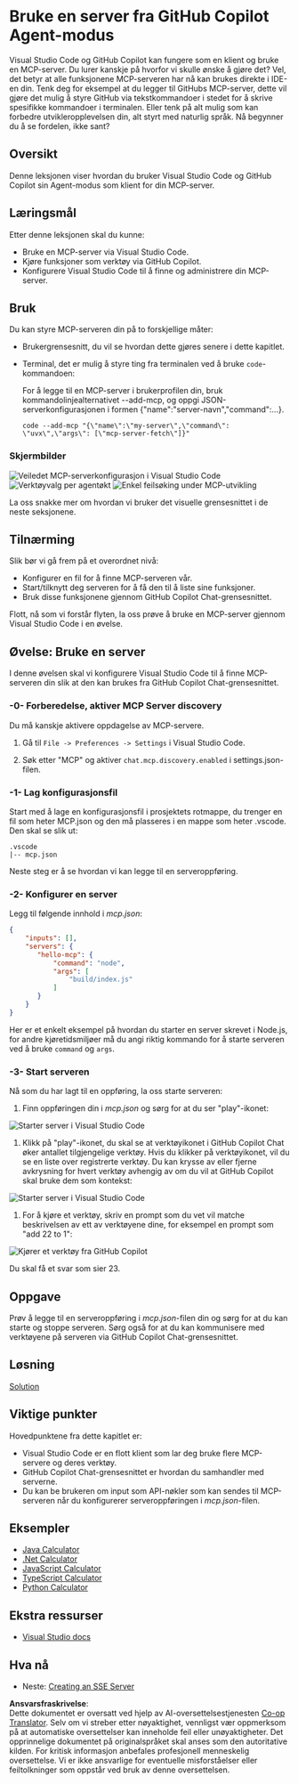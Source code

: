 <!--
CO_OP_TRANSLATOR_METADATA:
{
  "original_hash": "8ea28e5e566edd5969337fd0b191ba3f",
  "translation_date": "2025-07-17T06:45:12+00:00",
  "source_file": "03-GettingStarted/04-vscode/README.md",
  "language_code": "no"
}
-->
# Bruke en server fra GitHub Copilot Agent-modus

Visual Studio Code og GitHub Copilot kan fungere som en klient og bruke en MCP-server. Du lurer kanskje på hvorfor vi skulle ønske å gjøre det? Vel, det betyr at alle funksjonene MCP-serveren har nå kan brukes direkte i IDE-en din. Tenk deg for eksempel at du legger til GitHubs MCP-server, dette vil gjøre det mulig å styre GitHub via tekstkommandoer i stedet for å skrive spesifikke kommandoer i terminalen. Eller tenk på alt mulig som kan forbedre utvikleropplevelsen din, alt styrt med naturlig språk. Nå begynner du å se fordelen, ikke sant?

## Oversikt

Denne leksjonen viser hvordan du bruker Visual Studio Code og GitHub Copilot sin Agent-modus som klient for din MCP-server.

## Læringsmål

Etter denne leksjonen skal du kunne:

- Bruke en MCP-server via Visual Studio Code.
- Kjøre funksjoner som verktøy via GitHub Copilot.
- Konfigurere Visual Studio Code til å finne og administrere din MCP-server.

## Bruk

Du kan styre MCP-serveren din på to forskjellige måter:

- Brukergrensesnitt, du vil se hvordan dette gjøres senere i dette kapitlet.
- Terminal, det er mulig å styre ting fra terminalen ved å bruke `code`-kommandoen:

  For å legge til en MCP-server i brukerprofilen din, bruk kommandolinjealternativet --add-mcp, og oppgi JSON-serverkonfigurasjonen i formen {\"name\":\"server-navn\",\"command\":...}.

  ```
  code --add-mcp "{\"name\":\"my-server\",\"command\": \"uvx\",\"args\": [\"mcp-server-fetch\"]}"
  ```

### Skjermbilder

![Veiledet MCP-serverkonfigurasjon i Visual Studio Code](../../../../translated_images/chat-mode-agent.729a22473f822216dd1e723aaee1f7d4a2ede571ee0948037a2d9357a63b9d0b.no.png)
![Verktøyvalg per agentøkt](../../../../translated_images/agent-mode-select-tools.522c7ba5df0848f8f0d1e439c2e96159431bc620cb39ccf3f5dc611412fd0006.no.png)
![Enkel feilsøking under MCP-utvikling](../../../../translated_images/mcp-list-servers.fce89eefe3f30032bed8952e110ab9d82fadf043fcfa071f7d40cf93fb1ea9e9.no.png)

La oss snakke mer om hvordan vi bruker det visuelle grensesnittet i de neste seksjonene.

## Tilnærming

Slik bør vi gå frem på et overordnet nivå:

- Konfigurer en fil for å finne MCP-serveren vår.
- Start/tilknytt deg serveren for å få den til å liste sine funksjoner.
- Bruk disse funksjonene gjennom GitHub Copilot Chat-grensesnittet.

Flott, nå som vi forstår flyten, la oss prøve å bruke en MCP-server gjennom Visual Studio Code i en øvelse.

## Øvelse: Bruke en server

I denne øvelsen skal vi konfigurere Visual Studio Code til å finne MCP-serveren din slik at den kan brukes fra GitHub Copilot Chat-grensesnittet.

### -0- Forberedelse, aktiver MCP Server discovery

Du må kanskje aktivere oppdagelse av MCP-servere.

1. Gå til `File -> Preferences -> Settings` i Visual Studio Code.

1. Søk etter "MCP" og aktiver `chat.mcp.discovery.enabled` i settings.json-filen.

### -1- Lag konfigurasjonsfil

Start med å lage en konfigurasjonsfil i prosjektets rotmappe, du trenger en fil som heter MCP.json og den må plasseres i en mappe som heter .vscode. Den skal se slik ut:

```text
.vscode
|-- mcp.json
```

Neste steg er å se hvordan vi kan legge til en serveroppføring.

### -2- Konfigurer en server

Legg til følgende innhold i *mcp.json*:

```json
{
    "inputs": [],
    "servers": {
       "hello-mcp": {
           "command": "node",
           "args": [
               "build/index.js"
           ]
       }
    }
}
```

Her er et enkelt eksempel på hvordan du starter en server skrevet i Node.js, for andre kjøretidsmiljøer må du angi riktig kommando for å starte serveren ved å bruke `command` og `args`.

### -3- Start serveren

Nå som du har lagt til en oppføring, la oss starte serveren:

1. Finn oppføringen din i *mcp.json* og sørg for at du ser "play"-ikonet:

  ![Starter server i Visual Studio Code](../../../../translated_images/vscode-start-server.8e3c986612e3555de47e5b1e37b2f3020457eeb6a206568570fd74a17e3796ad.no.png)  

1. Klikk på "play"-ikonet, du skal se at verktøyikonet i GitHub Copilot Chat øker antallet tilgjengelige verktøy. Hvis du klikker på verktøyikonet, vil du se en liste over registrerte verktøy. Du kan krysse av eller fjerne avkrysning for hvert verktøy avhengig av om du vil at GitHub Copilot skal bruke dem som kontekst:

  ![Starter server i Visual Studio Code](../../../../translated_images/vscode-tool.0b3bbea2fb7d8c26ddf573cad15ef654e55302a323267d8ee6bd742fe7df7fed.no.png)

1. For å kjøre et verktøy, skriv en prompt som du vet vil matche beskrivelsen av ett av verktøyene dine, for eksempel en prompt som "add 22 to 1":

  ![Kjører et verktøy fra GitHub Copilot](../../../../translated_images/vscode-agent.d5a0e0b897331060518fe3f13907677ef52b879db98c64d68a38338608f3751e.no.png)

  Du skal få et svar som sier 23.

## Oppgave

Prøv å legge til en serveroppføring i *mcp.json*-filen din og sørg for at du kan starte og stoppe serveren. Sørg også for at du kan kommunisere med verktøyene på serveren via GitHub Copilot Chat-grensesnittet.

## Løsning

[Solution](./solution/README.md)

## Viktige punkter

Hovedpunktene fra dette kapitlet er:

- Visual Studio Code er en flott klient som lar deg bruke flere MCP-servere og deres verktøy.
- GitHub Copilot Chat-grensesnittet er hvordan du samhandler med serverne.
- Du kan be brukeren om input som API-nøkler som kan sendes til MCP-serveren når du konfigurerer serveroppføringen i *mcp.json*-filen.

## Eksempler

- [Java Calculator](../samples/java/calculator/README.md)
- [.Net Calculator](../../../../03-GettingStarted/samples/csharp)
- [JavaScript Calculator](../samples/javascript/README.md)
- [TypeScript Calculator](../samples/typescript/README.md)
- [Python Calculator](../../../../03-GettingStarted/samples/python)

## Ekstra ressurser

- [Visual Studio docs](https://code.visualstudio.com/docs/copilot/chat/mcp-servers)

## Hva nå

- Neste: [Creating an SSE Server](../05-sse-server/README.md)

**Ansvarsfraskrivelse**:  
Dette dokumentet er oversatt ved hjelp av AI-oversettelsestjenesten [Co-op Translator](https://github.com/Azure/co-op-translator). Selv om vi streber etter nøyaktighet, vennligst vær oppmerksom på at automatiske oversettelser kan inneholde feil eller unøyaktigheter. Det opprinnelige dokumentet på originalspråket skal anses som den autoritative kilden. For kritisk informasjon anbefales profesjonell menneskelig oversettelse. Vi er ikke ansvarlige for eventuelle misforståelser eller feiltolkninger som oppstår ved bruk av denne oversettelsen.